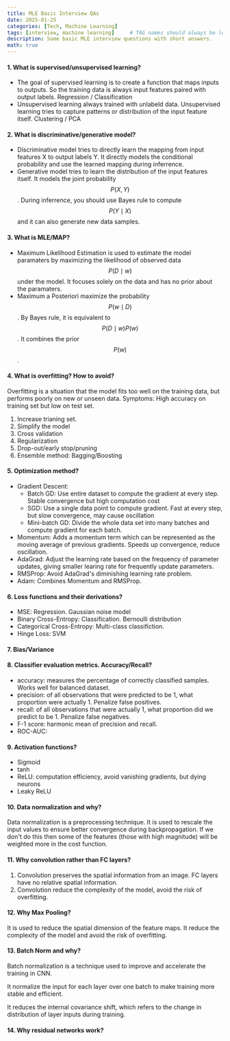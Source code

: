 ```yaml
---
title: MLE Basic Interview QAs
date: 2025-01-25
categories: [Tech, Machine Learning]
tags: [interview, machine learning]     # TAG names should always be lowercase
description: Some basic MLE interview questions with short answers.
math: true
---
```


#### 1. What is supervised/unsupervised learning?

- The goal of supervised learning is to create a function that maps inputs to outputs. So the training data is always input features paired with output labels. Regression / Classification
- Unsupervised learning always trained with unlabeld data. Unsupervised learning tries to capture patterns or distribution of the input feature itself. Clustering / PCA

#### 2. What is discriminative/generative model?

- Discriminative model tries to directly learn the mapping from input features X to output labels Y. It directly models the conditional probability and use the learned mapping during inferrence.
- Generative model tries to learn the distribution of the input features itself. It models the joint probability $$P(X, Y)$$. During inferrence, you should use Bayes rule to compute $$P(Y \mid X)$$ and it can also generate new data samples.

#### 3. What is MLE/MAP?

- Maximum Likelihood Estimation is used to estimate the model paramaters by maximizing the likelihood of observed data $$P(D \mid w)$$ under the model. It focuses solely on the data and has no prior about the paramaters.
- Maximum a Posteriori maximize the probability $$P(w \mid D)$$. By Bayes rule, it is equivalent to $$P(D \mid w) P(w)$$. It combines the prior $$P(w)$$.

#### 4. What is overfitting? How to avoid?

Overfitting is a situation that the model fits too well on the training data, but performs poorly on new or unseen data. Symptoms: High accuracy on training set but low on test set.

1. Increase trianing set.
2. Simplify the model
3. Cross validation
4. Regularization
5. Drop-out/early stop/pruning
6. Ensemble method: Bagging/Boosting

#### 5. Optimization method?

- Gradient Descent: 
  - Batch GD: Use entire dataset to compute the gradient at every step. Stable convergence but high computation cost
  - SGD: Use a single data point to compute gradient. Fast at every step, but slow convergence, may cause oscillation
  - Mini-batch GD: Divide the whole data set into many batches and compute gradient for each batch.
- Momentum: Adds a momentum term which can be represented as the moving average of previous gradients. Speeds up convergence, reduce oscillation.
- AdaGrad: Adjust the learning rate based on the frequency of parameter updates, giving smaller learing rate for frequently update parameters.
- RMSProp: Avoid AdaGrad's diminishing learning rate problem.
- Adam: Combines Momentum and RMSProp.

#### 6. Loss functions and their derivations?

- MSE: Regression. Gaussian noise model
- Binary Cross-Entropy: Classification. Bernoulli distribution
- Categorical Cross-Entropy: Multi-class classifiction. 
- Hinge Loss: SVM

#### 7. Bias/Variance

#### 8. Classifier evaluation metrics. Accuracy/Recall?

- accuracy: measures the percentage of correctly classified samples. Works well for balanced dataset.
- precision: of all observations that were predicted to be 1, what proportion were actually 1. Penalize false positives.
- recall: of all observations that were actually 1, what proportion did we predict to be 1. Penalize false negatives.
- F-1 score: harmonic mean of precision and recall.
- ROC-AUC: 

#### 9. Activation functions?

- Sigmoid
- tanh
- ReLU: computation efficiency, avoid vanishing gradients,  but dying neurons
- Leaky ReLU

#### 10. Data normalization and why?

Data normalization is a preprocessing technique. It is used to rescale the input values to ensure better convergence during backpropagation. If we don't do this then some of the features (those with high magnitude) will be weighted more in the cost function.

#### 11. Why convolution rather than FC layers?

1. Convolution preserves the spatial information from an image. FC layers have no relative spatial information.
2. Convolution reduce the complexity of the model, avoid the risk of overfitting.

#### 12. Why Max Pooling?

It is used to reduce the spatial dimension of the feature maps. It reduce the complexity of the model and avoid the risk of overfitting. 

#### 13. Batch Norm and why?

Batch normalization is a technique used to improve and accelerate the training in CNN.

It normalize the input for each layer over one batch to make training more stable and efficient.

It reduces the internal covariance shift, which refers to the change in distribution of layer inputs during training. 

#### 14. Why residual networks work?
